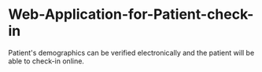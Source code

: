# Web-Application-for-Patient-check-in
Patient's demographics can be verified electronically and the patient will be able to check-in online.
